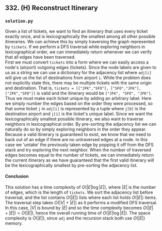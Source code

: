 ## 332. (H) Reconstruct Itinerary

### `solution.py`
Given a list of tickets, we want to find an itinerary that uses every ticket exactly once, and is lexicographically the smallest among all other possible itineraries. We can achieve this by simply traversing the graph represented by `tickets`. If we perform a DFS traversal while exploring neighbors in lexicographical order, we can immediately return whenever we can verify that all edges have been traversed.  
First we must convert `tickets` into a form where we can easily access a node's (airport) outgoing edges (tickets). Since the node labels are given to us as a string we can use a dictionary for the adjacency list where `adj[i]` will give us the list of destinations from airport `i`. While the problem does not explicitly state this, there may be multiple tickets with the same origin and destination. That is, `tickets = [["JFK","SFO"], ["SFO","JFK"], ["JFK","SFO"]]` is valid and the itinerary would be `["JFK", "SFO", "JFK"]`. Thus we must make each ticket unique by adding an arbitrary label. Here we simply number the edges based on the order they were processed, so that some ticket `j` in `adj[i]` is represented by a tuple where `j[0]` is the destination airport and `j[1]` is the ticket's unique label. Since we want the lexicographically smallest possible itinerary, we also want to traverse neighbors in lexicographical order. By pre-sorting the adjacency list we can naturally do so by simply exploring neighbors in the order they appear.  
Because a valid itinerary is guaranteed to exist, we know that we need to back out of an edge if there are no untraversed edges at a node. In this case we 'untake' the previously taken edge by popping it off from the DFS stack and try exploring the next neighbor. When the number of traversed edges becomes equal to the number of tickets, we can immediately return the current itinerary as we have guaranteed that the first valid itinerary will be the lexicographically smallest by pre-sorting the adjacency list.  

#### Conclusion
This solution has a time complexity of $O(|E|\log |E|)$, where $|E|$ is the number of edges, which is the length of `tickets`. We sort the adjacency list before traversal, and the list contains $O(|E|)$ lists where each list holds $O(|E|)$ items. The traversal step takes $O(|V|+|E|)$ as it performs a modified DFS traversal. In this case, $|V|$ is bound by $|E|$ and so the time complexity becomes $O(|E|+|E|) = O(|E|)$, hence the overall running time of $O(|E|\log |E|)$. The space complexity is $O(|E|)$, since `adj` and the recursion stack both use $O(|E|)$ memory.  
  

